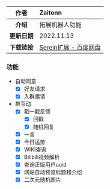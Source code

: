 
|     作者     | Zaitonn                                                                                                                     |
| :----------: | :-------------------------------------------------------------------------------------------------------------------------- |
|   **介绍**   | 拓展机器人功能                                                                                                              |
| **更新日期** | 2022.11.13                                                                                                                  |
| **下载链接** | [Serein扩展 - 百度网盘](https://pan.baidu.com/s/1aDcF4ofPpjUIU3jbCMgL5Q?pwd=1234)                                           |

### 功能

- 自动同意
  - [x] 好友请求
  - [x] 入群邀请
- 群互动
  - [x] 戳一戳反馈
    - [x] 回戳
    - [x] 随机回复
  - [x] 一言
  - [x] 今日运势
  - [x] WIKI查询
  - [x] Bilibili视频解析
  - [x] 查询正版用户uuid
  - [x] 网站自动预览标题和介绍
  - [x] 二次元随机图片
